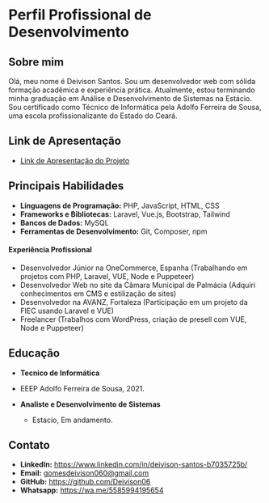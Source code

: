 # Perfil Profissional de Desenvolvimento

## Sobre mim

Olá, meu nome é Deivison Santos. Sou um desenvolvedor web com sólida formação acadêmica e experiência prática. Atualmente, estou terminando minha graduação em Análise e Desenvolvimento de Sistemas na Estácio. Sou certificado como Técnico de Informática pela Adolfo Ferreira de Sousa, uma escola profissionalizante do Estado do Ceará.

## Link de Apresentação

- [Link de Apresentação do Projeto](https://youtu.be/Q7INBA7RZ0A)

## Principais Habilidades

- **Linguagens de Programação:** PHP, JavaScript, HTML, CSS
- **Frameworks e Bibliotecas:** Laravel, Vue.js, Bootstrap, Tailwind
- **Bancos de Dados:** MySQL
- **Ferramentas de Desenvolvimento:** Git, Composer, npm

#### Experiência Profissional

- Desenvolvedor Júnior na OneCommerce, Espanha (Trabalhando em projetos com PHP, Laravel, VUE, Node e Puppeteer)
- Desenvolvedor Web no site da Câmara Municipal de Palmácia (Adquiri conhecimentos em CMS e estilização de sites)
- Desenvolvedor na AVANZ, Fortaleza (Participação em um projeto da FIEC usando Laravel e VUE)
- Freelancer (Trabalhos com WordPress, criação de presell com VUE, Node e Puppeteer)


## Educação

  - **Tecnico de Informática**
  - EEEP Adolfo Ferreira de Sousa, 2021.

- **Analiste e Desenvolvimento de Sistemas**
  - Estacio, Em andamento.


## Contato

- **LinkedIn:** https://www.linkedin.com/in/deivison-santos-b7035725b/
- **Email:** gomesdeivison060@gmail.com
- **GitHub:** https://github.com/Deivison06
- **Whatsapp:** https://wa.me/5585994195654
